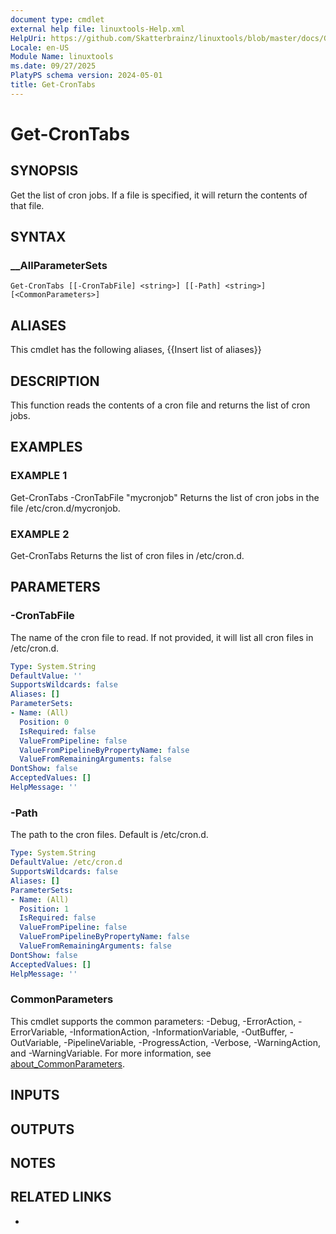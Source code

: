 ```yaml
---
document type: cmdlet
external help file: linuxtools-Help.xml
HelpUri: https://github.com/Skatterbrainz/linuxtools/blob/master/docs/Get-CronTabs.md
Locale: en-US
Module Name: linuxtools
ms.date: 09/27/2025
PlatyPS schema version: 2024-05-01
title: Get-CronTabs
---
```


# Get-CronTabs

## SYNOPSIS

Get the list of cron jobs. If a file is specified, it will return the contents of that file.

## SYNTAX

### __AllParameterSets

```
Get-CronTabs [[-CronTabFile] <string>] [[-Path] <string>] [<CommonParameters>]
```

## ALIASES

This cmdlet has the following aliases,
  {{Insert list of aliases}}

## DESCRIPTION

This function reads the contents of a cron file and returns the list of cron jobs.

## EXAMPLES

### EXAMPLE 1

Get-CronTabs -CronTabFile "mycronjob"
Returns the list of cron jobs in the file /etc/cron.d/mycronjob.

### EXAMPLE 2

Get-CronTabs
Returns the list of cron files in /etc/cron.d.

## PARAMETERS

### -CronTabFile

The name of the cron file to read.
If not provided, it will list all cron files in /etc/cron.d.

```yaml
Type: System.String
DefaultValue: ''
SupportsWildcards: false
Aliases: []
ParameterSets:
- Name: (All)
  Position: 0
  IsRequired: false
  ValueFromPipeline: false
  ValueFromPipelineByPropertyName: false
  ValueFromRemainingArguments: false
DontShow: false
AcceptedValues: []
HelpMessage: ''
```

### -Path

The path to the cron files.
Default is /etc/cron.d.

```yaml
Type: System.String
DefaultValue: /etc/cron.d
SupportsWildcards: false
Aliases: []
ParameterSets:
- Name: (All)
  Position: 1
  IsRequired: false
  ValueFromPipeline: false
  ValueFromPipelineByPropertyName: false
  ValueFromRemainingArguments: false
DontShow: false
AcceptedValues: []
HelpMessage: ''
```

### CommonParameters

This cmdlet supports the common parameters: -Debug, -ErrorAction, -ErrorVariable,
-InformationAction, -InformationVariable, -OutBuffer, -OutVariable, -PipelineVariable,
-ProgressAction, -Verbose, -WarningAction, and -WarningVariable. For more information, see
[about_CommonParameters](https://go.microsoft.com/fwlink/?LinkID=113216).

## INPUTS

## OUTPUTS

## NOTES

## RELATED LINKS

- [](https://github.com/Skatterbrainz/linuxtools/blob/master/docs/Get-CronTabs.md)
